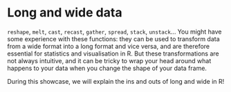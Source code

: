 # Long and wide data

`reshape`, `melt`, `cast`, `recast`, `gather`, `spread`, `stack`, `unstack`... 
You might have some experience with these functions: they can be used to transform data from a wide format 
into a long format and vice versa, and are therefore essential for statistics and visualisation in R. 
But these transformations are not always intuitive, and it can be tricky to wrap your head around what happens 
to your data when you change the shape of your data frame. 

During this showcase, we will explain the ins and outs of long and wide in R!

